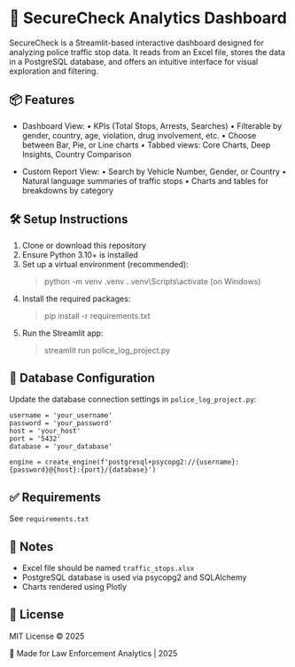 🚓 SecureCheck Analytics Dashboard
=================================

SecureCheck is a Streamlit-based interactive dashboard designed for analyzing police traffic stop data. It reads from an Excel file, stores the data in a PostgreSQL database, and offers an intuitive interface for visual exploration and filtering.

📦 Features
----------
- Dashboard View:
  • KPIs (Total Stops, Arrests, Searches)
  • Filterable by gender, country, age, violation, drug involvement, etc.
  • Choose between Bar, Pie, or Line charts
  • Tabbed views: Core Charts, Deep Insights, Country Comparison

- Custom Report View:
  • Search by Vehicle Number, Gender, or Country
  • Natural language summaries of traffic stops
  • Charts and tables for breakdowns by category

🛠 Setup Instructions
---------------------
1. Clone or download this repository
2. Ensure Python 3.10+ is installed
3. Set up a virtual environment (recommended):
   > python -m venv .venv
   > .\.venv\Scripts\activate (on Windows)
4. Install the required packages:
   > pip install -r requirements.txt
5. Run the Streamlit app:
   > streamlit run police_log_project.py

💾 Database Configuration
--------------------------
Update the database connection settings in `police_log_project.py`:

    username = 'your_username'
    password = 'your_password'
    host = 'your_host'
    port = '5432'
    database = 'your_database'

    engine = create_engine(f'postgresql+psycopg2://{username}:{password}@{host}:{port}/{database}')

✅ Requirements
---------------
See `requirements.txt`

📄 Notes
--------
- Excel file should be named `traffic_stops.xlsx`
- PostgreSQL database is used via psycopg2 and SQLAlchemy
- Charts rendered using Plotly

📜 License
----------
MIT License © 2025

👮 Made for Law Enforcement Analytics | 2025
